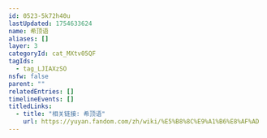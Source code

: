```yaml
---
id: 0523-5k72h40u
lastUpdated: 1754633624
name: 希顶语
aliases: []
layer: 3
categoryId: cat_MXtv05QF
tagIds:
  - tag_LJIAXzSO
nsfw: false
parent: ""
relatedEntries: []
timelineEvents: []
titledLinks:
  - title: "相关链接: 希顶语"
    url: https://yuyan.fandom.com/zh/wiki/%E5%B8%8C%E9%A1%B6%E8%AF%AD
---
```


